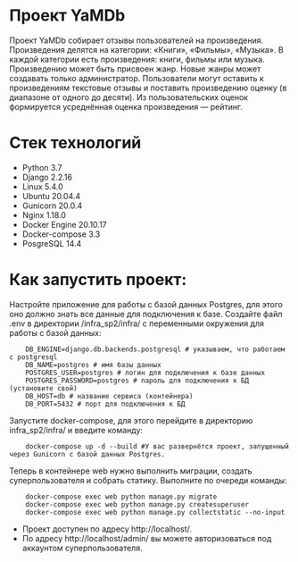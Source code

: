 # Проект YaMDb
 Проект YaMDb собирает отзывы пользователей на произведения. Произведения делятся на категории: «Книги», «Фильмы», «Музыка». 
 В каждой категории есть произведения: книги, фильмы или музыка. 
 Произведению может быть присвоен жанр. Новые жанры может создавать только администратор.
 Пользователи могут оставить к произведениям текстовые отзывы и поставить произведению оценку (в диапазоне от одного до десяти).
 Из пользовательских оценок формируется усреднённая оценка произведения — рейтинг.
 
# Стек технологий
- Python 3.7
- Django 2.2.16
- Linux 5.4.0
- Ubuntu 20.04.4
- Gunicorn 20.0.4
- Nginx 1.18.0
- Docker Engine 20.10.17
- Docker-compose 3.3
- PosgreSQL 14.4

# Как запустить проект:
Настройте приложение для работы с базой данных Postgres, для этого оно должно знать все данные для подключения к базе.
Создайте файл .env в директории /infra_sp2/infra/ с переменными окружения для работы с базой данных:
```
    DB_ENGINE=django.db.backends.postgresql # указываем, что работаем с postgresql
    DB_NAME=postgres # имя базы данных
    POSTGRES_USER=postgres # логин для подключения к базе данных
    POSTGRES_PASSWORD=postgres # пароль для подключения к БД (установите свой)
    DB_HOST=db # название сервиса (контейнера)
    DB_PORT=5432 # порт для подключения к БД
```
Запустите docker-compose, для этого перейдите в директорию infra_sp2/infra/ и введите команду:
```
    docker-compose up -d --build #У вас развернётся проект, запущенный через Gunicorn с базой данных Postgres.
```
Теперь в контейнере web нужно выполнить миграции, создать суперпользователя и собрать статику. Выполните по очереди команды:
```
    docker-compose exec web python manage.py migrate
    docker-compose exec web python manage.py createsuperuser
    docker-compose exec web python manage.py collectstatic --no-input
``` 
- Проект доступен по адресу http://localhost/.
- По адресу http://localhost/admin/ вы можете авторизоваться под аккаунтом суперпользователя.
